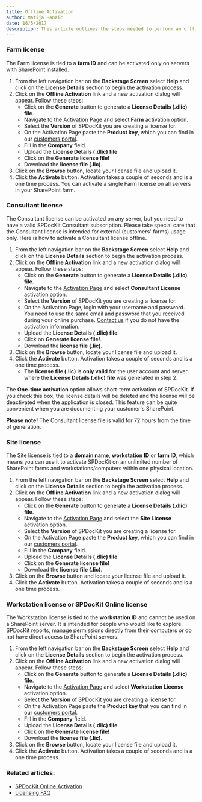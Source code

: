 ```yaml
---  
title: Offline Activation
author: Matija Hanzic  
date: 16/5/2017  
description: This article outlines the steps needed to perform an offline SPDocKit activation. Use this type of activation in case your SharePoint servers are not connected to the internet.
--- 
```

### Farm license

The Farm license is tied to a __farm ID__ and can be activated only on servers with SharePoint installed.

1. From the left navigation bar on the __Backstage Screen__ select __Help__ and click on the __License Details__ section to begin the activation process.
2. Click on the __Offline Activation__ link and a new activation dialog will appear. Follow these steps:
    * Click on the __Generate__ button to generate a __License Details (.dlic) file__.
    * Navigate to the [Activation Page](www.spdockit.com/activate) and select __Farm__ activation option.
    * Select the __Version__ of SPDocKit you are creating a license for.
    * On the Activation Page paste the __Product key__, which you can find in our [customers portal](https://customers.acceleratio.net/).
    * Fill in the __Company__ field.
    * Upload the __License Details (.dlic) file__ 
    * Click on the __Generate license file!__
    * Download the __license file (.lic)__.
3. Click on the __Browse__ button, locate your license file and upload it.
4. Click the __Activate__ button. Activation takes a couple of seconds and is a one time process. You can activate a single Farm license on all servers in your SharePoint farm.

### Consultant license

The Consultant license can be activated on any server, but you need to have a valid SPDocKit Consultant subscription. Please take special care that the Consultant license is intended for external (customers' farms) usage only. Here is how to activate a Consultant license offline.

1. From the left navigation bar on the __Backstage Screen__ select __Help__ and click on the __License Details__ section to begin the activation process.
2. Click on the __Offline Activation__ link and a new activation dialog will appear. Follow these steps:
    * Click on the __Generate__ button to generate a __License Details (.dlic) file__.
    * Navigate to the [Activation Page](www.spdockit.com/activate) and select __Consultant License__ activation option.
    * Select the __Version__ of SPDocKit you are creating a license for.
    * On the Activation Page, login with your username and password. You need to use the same email and password that you received during your online purchase. [Contact us](https://www.spdockit.com/support/contact-us/) if you do not have the activation information.    
    * Upload the __License Details (.dlic) file__.
    * Click on __Generate license file!__.
    * Download the __license file (.lic)__.
3. Click on the __Browse__ button, locate your license file and upload it.
4. Click the __Activate__ button. Activation takes a couple of seconds and is a one time process.
    * The __license file (.lic)__ is __only valid__ for the user account and server where the __License Details (.dlic) file__ was generated in step 2.

The __One-time activation__ option allows short-term activation of SPDocKit. If you check this box, the license details will be deleted and the license will be deactivated when the application is closed. This feature can be quite convenient when you are documenting your customer's SharePoint.

__Please note!__ The Consultant license file is valid for 72 hours from the time of generation.

### Site license

The Site license is tied to a __domain name__, __workstation ID__ or __farm ID__, which means you can use it to activate SPDocKit on an unlimited number of SharePoint farms and workstations/computers within one physical location.

1. From the left navigation bar on the __Backstage Screen__ select __Help__ and click on the __License Details__ section to begin the activation process.
2. Click on the __Offline Activation__ link and a new activation dialog will appear. Follow these steps:
    * Click on the __Generate__ button to generate a __License Details (.dlic) file__.
    * Navigate to the [Activation Page](www.spdockit.com/activate) and select the __Site License__ activation option.
    * Select the __Version__ of SPDocKit you are creating a license for.
    * On the Activation Page paste the __Product key__, which you can find in our [customers portal](https://customers.acceleratio.net/).
    * Fill in the __Company__ field.
    * Upload the __License Details (.dlic) file__ 
    * Click on the __Generate license file!__
    * Download the __license file (.lic)__.
3. Click on the __Browse__ button and locate your license file and upload it.
4. Click the __Activate__ button. Activation takes a couple of seconds and is a one time process.

### Workstation license or SPDocKit Online license

The Workstation license is tied to the __workstation ID__ and cannot be used on a SharePoint server. It is intended for people who would like to explore SPDocKit reports, manage permissions directly from their computers or do not have direct access to SharePoint servers.

1. From the left navigation bar on the __Backstage Screen__ select __Help__ and click on the __License Details__ section to begin the activation process.
2. Click on the __Offline Activation__ link and a new activation dialog will appear. Follow these steps:
    * Click on the __Generate__ button to generate a __License Details (.dlic) file__.
    * Navigate to the [Activation Page](www.spdockit.com/activate) and select __Workstation License__ activation option.
    * Select the __Version__ of SPDocKit you are creating a license for.
    * On the Activation Page paste the __Product key__ that you can find in our [customers portal](https://customers.acceleratio.net/).
    * Fill in the __Company__ field.
    * Upload the __License Details (.dlic) file__ 
    * Click on the __Generate license file!__
    * Download the __license file (.lic)__.
3. Click on the __Browse__ button, locate your license file and upload it.
4. Click the __Activate__ button. Activation takes a couple of seconds and is a one time process.


### Related articles:
* [SPDocKit Online Activation](#internal/activation/online-activation/)
* [Licensing FAQ](#internal/activation/activation-faq/)
